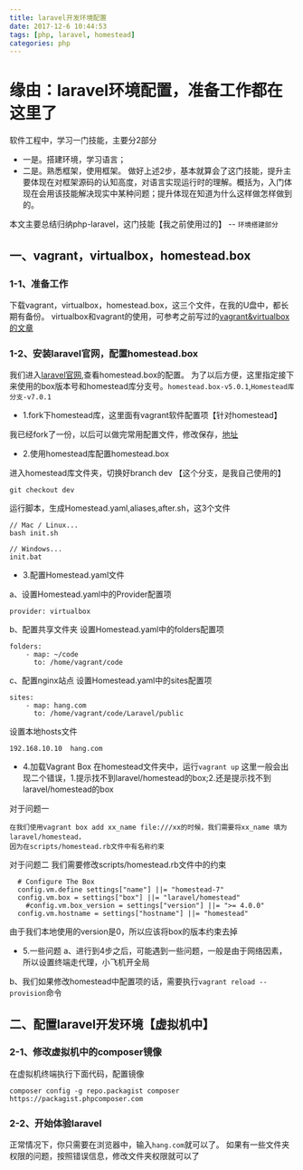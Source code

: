 ```yaml
---
title: laravel开发环境配置
date: 2017-12-6 10:44:53
tags: [php, laravel, homestead]
categories: php
---
```


# 缘由：laravel环境配置，准备工作都在这里了
<!--more-->

软件工程中，学习一门技能，主要分2部分
* 一是。搭建环境，学习语言；
* 二是。熟悉框架，使用框架。
做好上述2步，基本就算会了这门技能，提升主要体现在对框架源码的认知高度，对语言实现运行时的理解。概括为，入门体现在会用该技能解决现实中某种问题；提升体现在知道为什么这样做怎样做到的。

本文主要总结归纳php-laravel，这门技能【我之前使用过的】 -- `环境搭建部分`

## 一、vagrant，virtualbox，homestead.box
### 1-1、准备工作
下载vagrant，virtualbox，homestead.box，这三个文件，在我的U盘中，都长期有备份。
virtualbox和vagrant的使用，可参考之前写过的[vagrant&virtualbox的文章](http://blog.coderhelper.cn/%E9%80%9A%E7%94%A8%E6%8A%80%E8%83%BD/varant&virtualBox.html)

### 1-2、安装laravel官网，配置homestead.box
我们进入[laravel官网](https://laravel.com/docs/5.5/homestead),查看homestead.box的配置。
为了以后方便，这里指定接下来使用的box版本号和homestead库分支号。`homestead.box-v5.0.1`,`Homestead库分支-v7.0.1`

* 1.fork下homestead库，这里面有vagrant软件配置项【针对homestead】

我已经fork了一份，以后可以做完常用配置文件，修改保存，[地址](https://github.com/limhang/homestead)

* 2.使用homestead库配置homestead.box

进入homestead库文件夹，切换好branch dev 【这个分支，是我自己使用的】
```
git checkout dev
```

运行脚本，生成Homestead.yaml,aliases,after.sh，这3个文件
```
// Mac / Linux...
bash init.sh

// Windows...
init.bat
```

* 3.配置Homestead.yaml文件

a、设置Homestead.yaml中的Provider配置项
```
provider: virtualbox
```

b、配置共享文件夹
设置Homestead.yaml中的folders配置项
```
folders:
    - map: ~/code
      to: /home/vagrant/code
```

c、配置nginx站点
设置Homestead.yaml中的sites配置项
```
sites:
    - map: hang.com
      to: /home/vagrant/code/Laravel/public
```

设置本地hosts文件
```
192.168.10.10  hang.com
```

* 4.加载Vagrant Box
在homestead文件夹中，运行`vagrant up`
这里一般会出现二个错误，1.提示找不到laravel/homestead的box;2.还是提示找不到laravel/homestead的box

对于问题一
```
在我们使用vagrant box add xx_name file:///xx的时候，我们需要将xx_name 填为laravel/homestead，
因为在scripts/homestead.rb文件中有名称约束
```

对于问题二
我们需要修改scripts/homestead.rb文件中的约束
```
  # Configure The Box
  config.vm.define settings["name"] ||= "homestead-7"
  config.vm.box = settings["box"] ||= "laravel/homestead"
	#config.vm.box_version = settings["version"] ||= ">= 4.0.0"
  config.vm.hostname = settings["hostname"] ||= "homestead"
```
由于我们本地使用的version是0，所以应该将box的版本约束去掉

* 5.一些问题
a、进行到4步之后，可能遇到一些问题，一般是由于网络因素，所以设置终端走代理，小飞机开全局

b、我们如果修改homestead中配置项的话，需要执行`vagrant reload --provision`命令


## 二、配置laravel开发环境【虚拟机中】
### 2-1、修改虚拟机中的composer镜像
在虚拟机终端执行下面代码，配置镜像
```
composer config -g repo.packagist composer https://packagist.phpcomposer.com
```

### 2-2、开始体验laravel
正常情况下，你只需要在浏览器中，输入`hang.com`就可以了。
如果有一些文件夹权限的问题，按照错误信息，修改文件夹权限就可以了




